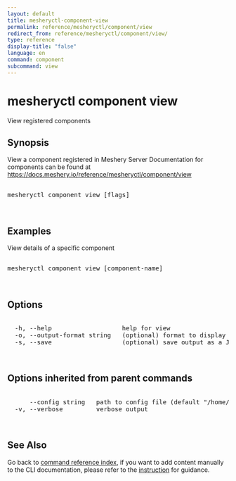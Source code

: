 ```yaml
---
layout: default
title: mesheryctl-component-view
permalink: reference/mesheryctl/component/view
redirect_from: reference/mesheryctl/component/view/
type: reference
display-title: "false"
language: en
command: component
subcommand: view
---
```


# mesheryctl component view

View registered components

## Synopsis

View a component registered in Meshery Server
Documentation for components can be found at https://docs.meshery.io/reference/mesheryctl/component/view
<pre class='codeblock-pre'>
<div class='codeblock'>
mesheryctl component view [flags]

</div>
</pre> 

## Examples

View details of a specific component
<pre class='codeblock-pre'>
<div class='codeblock'>
mesheryctl component view [component-name]

</div>
</pre> 

## Options

<pre class='codeblock-pre'>
<div class='codeblock'>
  -h, --help                   help for view
  -o, --output-format string   (optional) format to display in [json|yaml] (default "yaml")
  -s, --save                   (optional) save output as a JSON/YAML file

</div>
</pre>

## Options inherited from parent commands

<pre class='codeblock-pre'>
<div class='codeblock'>
      --config string   path to config file (default "/home/n2/.meshery/config.yaml")
  -v, --verbose         verbose output

</div>
</pre>

## See Also

Go back to [command reference index](/reference/mesheryctl/), if you want to add content manually to the CLI documentation, please refer to the [instruction](/project/contributing/contributing-cli#preserving-manually-added-documentation) for guidance.
